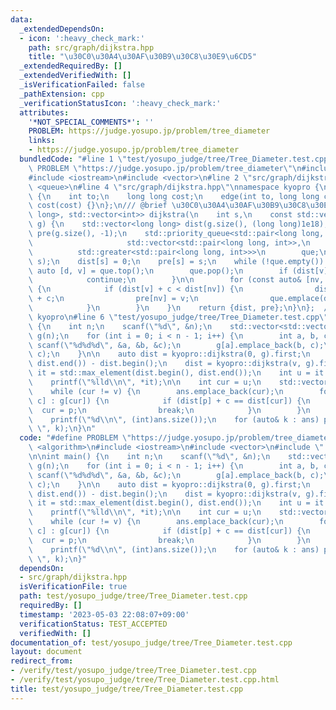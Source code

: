 ```yaml
---
data:
  _extendedDependsOn:
  - icon: ':heavy_check_mark:'
    path: src/graph/dijkstra.hpp
    title: "\u30C0\u30A4\u30AF\u30B9\u30C8\u30E9\u6CD5"
  _extendedRequiredBy: []
  _extendedVerifiedWith: []
  _isVerificationFailed: false
  _pathExtension: cpp
  _verificationStatusIcon: ':heavy_check_mark:'
  attributes:
    '*NOT_SPECIAL_COMMENTS*': ''
    PROBLEM: https://judge.yosupo.jp/problem/tree_diameter
    links:
    - https://judge.yosupo.jp/problem/tree_diameter
  bundledCode: "#line 1 \"test/yosupo_judge/tree/Tree_Diameter.test.cpp\"\n#define\
    \ PROBLEM \"https://judge.yosupo.jp/problem/tree_diameter\"\n#include <algorithm>\n\
    #include <iostream>\n#include <vector>\n#line 2 \"src/graph/dijkstra.hpp\"\n#include\
    \ <queue>\n#line 4 \"src/graph/dijkstra.hpp\"\nnamespace kyopro {\nstruct edge\
    \ {\n    int to;\n    long long cost;\n    edge(int to, long long cost) : to(to),\
    \ cost(cost) {}\n};\n/// @brief \u30C0\u30A4\u30AF\u30B9\u30C8\u30E9\u6CD5\nstd::pair<std::vector<long\
    \ long>, std::vector<int>> dijkstra(\n    int s,\n    const std::vector<std::vector<edge>>&\
    \ g) {\n    std::vector<long long> dist(g.size(), (long long)1e18);\n    std::vector<int>\
    \ pre(g.size(), -1);\n    std::priority_queue<std::pair<long long, int>,\n   \
    \                     std::vector<std::pair<long long, int>>,\n              \
    \          std::greater<std::pair<long long, int>>>\n        que;\n    que.emplace(0,\
    \ s);\n    dist[s] = 0;\n    pre[s] = s;\n    while (!que.empty()) {\n       \
    \ auto [d, v] = que.top();\n        que.pop();\n        if (dist[v] != d) {\n\
    \            continue;\n        }\n\n        for (const auto& [nv, c] : g[v])\
    \ {\n            if (dist[v] + c < dist[nv]) {\n                dist[nv] = dist[v]\
    \ + c;\n                pre[nv] = v;\n                que.emplace(dist[nv], nv);\n\
    \            }\n        }\n    }\n    return {dist, pre};\n}\n};  // namespace\
    \ kyopro\n#line 6 \"test/yosupo_judge/tree/Tree_Diameter.test.cpp\"\n\nint main()\
    \ {\n    int n;\n    scanf(\"%d\", &n);\n    std::vector<std::vector<kyopro::edge>>\
    \ g(n);\n    for (int i = 0; i < n - 1; i++) {\n        int a, b, c;\n       \
    \ scanf(\"%d%d%d\", &a, &b, &c);\n        g[a].emplace_back(b, c);\n        g[b].emplace_back(a,\
    \ c);\n    }\n\n    auto dist = kyopro::dijkstra(0, g).first;\n    int v = std::max_element(dist.begin(),\
    \ dist.end()) - dist.begin();\n    dist = kyopro::dijkstra(v, g).first;\n    auto\
    \ it = std::max_element(dist.begin(), dist.end());\n    int u = it - dist.begin();\n\
    \    printf(\"%lld\\n\", *it);\n\n    int cur = u;\n    std::vector<int> ans;\n\
    \    while (cur != v) {\n        ans.emplace_back(cur);\n        for (auto& [p,\
    \ c] : g[cur]) {\n            if (dist[p] + c == dist[cur]) {\n              \
    \  cur = p;\n                break;\n            }\n        }\n    }\n    ans.emplace_back(v);\n\
    \    printf(\"%d\\n\", (int)ans.size());\n    for (auto& k : ans) printf(\"%d\
    \ \", k);\n}\n"
  code: "#define PROBLEM \"https://judge.yosupo.jp/problem/tree_diameter\"\n#include\
    \ <algorithm>\n#include <iostream>\n#include <vector>\n#include \"../../../src/graph/dijkstra.hpp\"\
    \n\nint main() {\n    int n;\n    scanf(\"%d\", &n);\n    std::vector<std::vector<kyopro::edge>>\
    \ g(n);\n    for (int i = 0; i < n - 1; i++) {\n        int a, b, c;\n       \
    \ scanf(\"%d%d%d\", &a, &b, &c);\n        g[a].emplace_back(b, c);\n        g[b].emplace_back(a,\
    \ c);\n    }\n\n    auto dist = kyopro::dijkstra(0, g).first;\n    int v = std::max_element(dist.begin(),\
    \ dist.end()) - dist.begin();\n    dist = kyopro::dijkstra(v, g).first;\n    auto\
    \ it = std::max_element(dist.begin(), dist.end());\n    int u = it - dist.begin();\n\
    \    printf(\"%lld\\n\", *it);\n\n    int cur = u;\n    std::vector<int> ans;\n\
    \    while (cur != v) {\n        ans.emplace_back(cur);\n        for (auto& [p,\
    \ c] : g[cur]) {\n            if (dist[p] + c == dist[cur]) {\n              \
    \  cur = p;\n                break;\n            }\n        }\n    }\n    ans.emplace_back(v);\n\
    \    printf(\"%d\\n\", (int)ans.size());\n    for (auto& k : ans) printf(\"%d\
    \ \", k);\n}"
  dependsOn:
  - src/graph/dijkstra.hpp
  isVerificationFile: true
  path: test/yosupo_judge/tree/Tree_Diameter.test.cpp
  requiredBy: []
  timestamp: '2023-05-03 22:08:07+09:00'
  verificationStatus: TEST_ACCEPTED
  verifiedWith: []
documentation_of: test/yosupo_judge/tree/Tree_Diameter.test.cpp
layout: document
redirect_from:
- /verify/test/yosupo_judge/tree/Tree_Diameter.test.cpp
- /verify/test/yosupo_judge/tree/Tree_Diameter.test.cpp.html
title: test/yosupo_judge/tree/Tree_Diameter.test.cpp
---
```

